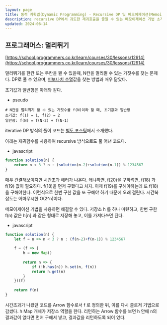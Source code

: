 ```yaml
---
layout: page
title: 동적 계획법(Dynamic Programming) - Recursive DP 및 메모이제이션(Memoization)
description: recursive DP에서 과도한 재귀호출을 줄일 수 있는 메모이제이션 기법 소개
updated: 2024-06-14
---
```


## 프로그래머스: 멀리뛰기

[https://school.programmers.co.kr/learn/courses/30/lessons/12914](https://school.programmers.co.kr/learn/courses/30/lessons/12914)

멀리뛰기를 한칸 또는 두칸을 뛸 수 있을때, N칸을 멀리뛸 수 있는 가짓수를 찾는 문제다. DP로 풀 수 있으며, [피보나치 수열](https://namu.wiki/w/%ED%94%BC%EB%B3%B4%EB%82%98%EC%B9%98%20%EC%88%98%EC%97%B4)값을 찾는 방법과 매우 닮았다.

초기값과 일반항은 아래와 같다.

- pseudo
```pseudo
# N칸을 멀리뛰기 할 수 있는 가짓수를 f(N)이라 할 때, 초기값과 일반항
초기값: f(1) = 1, f(2) = 2
일반항: f(N) = f(N-2) + f(N-1)
```

iterative DP 방식의 풀이 코드는 [별도 포스팅](/page/algorithm-dynamic-programming)에서 소개했다.

아래는 재귀함수를 사용하여 recursive 방식으로도 풀 어낸 코드다.

- javascript
```js
function solution(n) {
    return n < 3 ? n : (solution(n-2)+solution(n-1)) % 1234567
}
```

매우 간결해보이지만 시간초과 에러가 나온다. 왜냐하면, f(20)을 구하려면, f(18) 과 f(19) 값이 필요하다. f(18)을 먼저 구했다고 치자. 이제 f(19)를 구해야하는데 또 f(18)을 구해야한다. 이런식으로 한번 구한 값을 또 구해야 하기 때문에 오래 걸린다. 시간복잡도는 어마무시한 O(2^n)이다.

메모이제이션 기법을 사용하면 해결할 수 있다. 저장소 h 를 하나 마련하고, 한번 구한 f(n) 값은 h[n] 과 같은 형태로 저장해 놓고, 이를 가져다쓰면 된다.

- javascript
```js
function solution(n) {
    let f = n => n < 3 ? n : (f(n-2)+f(n-1)) % 1234567
    
    f = (f => {
        h = new Map()
        
        return n => {
            if (!h.has(n)) h.set(n, f(n))
            return h.get(n)
        }
    })(f)
    
    return f(n)
}
```

시간초과가 나왔던 코드를 Arrow 함수로서 f 로 정의한 뒤, 이를 다시 클로저 기법으로 감쌌다. h Map 개체가 저장소 역할을 한다. 리턴하는 Arrow 함수를 보면 h 안에 n의 결과값이 없다면 먼저 구해서 넣고, 결과값을 리턴하도록 되어 있다.
